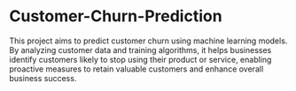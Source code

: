 # Customer-Churn-Prediction
This project aims to predict customer churn using machine learning models. By analyzing customer data and training algorithms, it helps businesses identify customers likely to stop using their product or service, enabling proactive measures to retain valuable customers and enhance overall business success.

